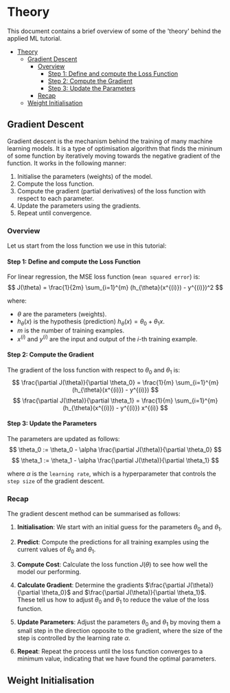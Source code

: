 # Theory
This document contains a brief overview of some of the 'theory' behind the applied ML tutorial.

- [Theory](#theory)
  - [Gradient Descent](#gradient-descent)
    - [Overview](#overview)
      - [Step 1: Define and compute the Loss Function](#step-1-define-and-compute-the-loss-function)
      - [Step 2: Compute the Gradient](#step-2-compute-the-gradient)
      - [Step 3: Update the Parameters](#step-3-update-the-parameters)
    - [Recap](#recap)
  - [Weight Initialisation](#weight-initialisation)

## Gradient Descent

Gradient descent is the mechanism behind the training of many machine learning models. It is a type of optimisation algorithm that finds the mininum of some function by iteratively moving towards the negative gradient of the function. It works in the following manner:

1. Initialise the parameters (weights) of the model.
2. Compute the loss function.
3. Compute the gradient (partial derivatives) of the loss function with respect to each parameter.
4. Update the parameters using the gradients.
5. Repeat until convergence.

### Overview

Let us start from the loss function we use in this tutorial:

#### Step 1: Define and compute the Loss Function

For linear regression, the MSE loss function (`mean squared error`) is:
$$ J(\theta) = \frac{1}{2m} \sum_{i=1}^{m} (h_{\theta}(x^{(i)}) - y^{(i)})^2 $$

where:
- $\theta$ are the parameters (weights).
- $h_{\theta}(x)$ is the hypothesis (prediction) $h_{\theta}(x) = \theta_0 + \theta_1 x$.
- $m$ is the number of training examples.
- $x^{(i)}$ and $y^{(i)}$ are the input and output of the $i$-th training example.
  
#### Step 2: Compute the Gradient

The gradient of the loss function with respect to $\theta_0$ and $\theta_1$ is:
$$ \frac{\partial J(\theta)}{\partial \theta_0} = \frac{1}{m} \sum_{i=1}^{m} (h_{\theta}(x^{(i)}) - y^{(i)}) $$
$$ \frac{\partial J(\theta)}{\partial \theta_1} = \frac{1}{m} \sum_{i=1}^{m} (h_{\theta}(x^{(i)}) - y^{(i)}) x^{(i)} $$


#### Step 3: Update the Parameters

The parameters are updated as follows:
$$ \theta_0 := \theta_0 - \alpha \frac{\partial J(\theta)}{\partial \theta_0} $$
$$ \theta_1 := \theta_1 - \alpha \frac{\partial J(\theta)}{\partial \theta_1} $$

where $\alpha$ is the `learning rate`, which is a hyperparameter that controls the `step size` of the gradient descent.

### Recap

The gradient descent method can be summarised as follows:

1. **Initialisation**: We start with an initial guess for the parameters $\theta_0$ and $\theta_1$.

2. **Predict**: Compute the predictions for all training examples using the current values of $\theta_0$ and $\theta_1$.

3. **Compute Cost**: Calculate the loss function $J(\theta)$ to see how well the model our performing.

4. **Calculate Gradient**: Determine the gradients $\frac{\partial J(\theta)}{\partial \theta_0}$ and $\frac{\partial J(\theta)}{\partial \theta_1}$. These tell us how to adjust $\theta_0$ and $\theta_1$ to reduce the value of the loss function.

5. **Update Parameters**: Adjust the parameters $\theta_0$ and $\theta_1$ by moving them a small step in the direction opposite to the gradient, where the size of the step is controlled by the learning rate $\alpha$.

6. **Repeat**: Repeat the process until the loss function converges to a minimum value, indicating that we have found the optimal parameters.

## Weight Initialisation